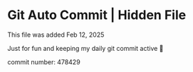 # Git Auto Commit | Hidden File

This file was added Feb 12, 2025

Just for fun and keeping my daily git commit active 🤪

commit number: 478429
